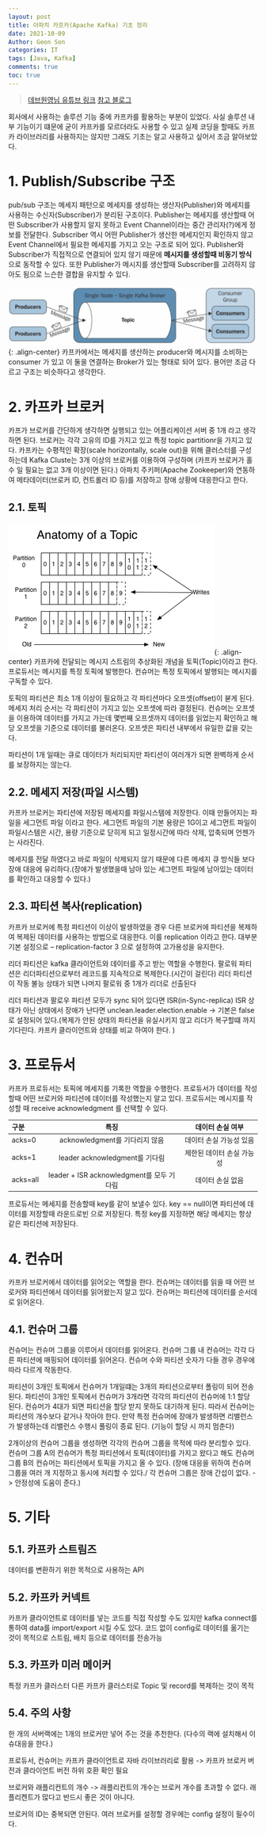 ```yaml
---
layout: post
title: 아파치 카프카(Apache Kafka) 기초 정리
date: 2021-10-09
Author: Geon Son
categories: IT
tags: [Java, Kafka]
comments: true
toc: true
---
```




>[데브원영님 유튜브 링크](https://www.youtube.com/watch?v=waw0XXNX-uQ)
>[참고 블로그](https://velog.io/@king3456/Apache-Kafka-%EA%B8%B0%EB%B3%B8%EA%B0%9C%EB%85%90)




회사에서 사용하는 솔루션 기능 중에 카프카를 활용하는 부분이 있었다. 사실 솔루션 내부 기능이기 떄문에 굳이 카프카를 모르더라도 사용할 수 있고
실제 코딩을 할때도 카프카 라이브러리를 사용하지는 않지만 그래도 기초는 알고 사용하고 싶어서 조금 알아보았다.



# 1. Publish/Subscribe 구조
pub/sub 구조는 메세지 패턴으로 메세지를 생성하는 생산자(Publisher)와 메세지를 사용하는 수신자(Subscriber)가 분리된 구조이다. Publisher는 메세지를 생산할때 어떤 Subscriber가 사용할지 알지 못하고 Event Channel이라는 중간 관리자(?)에게 정보를 전달한다. Subscriber 역시 어떤 Publisher가 생산한 메세지인지 확인하지 않고 Event Channel에서 필요한 메세지를 가지고 오는 구조로 되어 있다.
Publisher와 Subscriber가 직접적으로 연결되어 있지 않기 때문에 **메시지를 생성할때 비동기 방식**으로 동작할 수 있다. 또한 Publisher가 메시지를 생산할때 Subscriber를 고려하지 않아도 됨으로 느슨한 결합을 유지할 수 있다.

![](/assets/images/it/991FDC495C0FC7A903-1.png){: .align-center}
카프카에서는 메세지를 생산하는 producer와 메시지를 소비하는 consumer 가 있고 이 둘을 연결하는 Broker가 있는 형태로 되어 있다. 용어만 조금 다르고 구조는 비슷하다고 생각한다.



# 2. 카프카 브로커
카프가 브로커를 간단하게 생각하면 실행되고 있는 어플리케이션 서버 중 1개 라고 생각하면 된다. 브로커는 각각 고유의 ID를 가지고 있고 특정 topic partitionr을 가지고 있다.
카프카는 수평적인 확장(scale horizontally, scale out)을 위해 클러스터를 구성하는데 Kafka Cluste는 3개 이상의 브로커를 이용하여 구성하며 (카프카 브로커가 홀수 일 필요는 없고 3개 이상이면 된다.) 아파치 주키퍼(Apache Zookeeper)와 연동하여 메타데이터(브로커 ID, 컨트롤러 ID 등)를 저장하고 장애 상황에 대응한다고 한다.



## 2.1. 토픽
![](/assets/images/it/991FDC495C0FC7A903-2.png){: .align-center}
카프카에 전달되는 메시지 스트림의 추상화된 개념을 토픽(Topic)이라고 한다. 프로듀서는 메시지를 특정 토픽에 발행한다. 컨슈머는 특정 토픽에서 발행되는 메시지를 구독할 수 있다.

토픽의 파티션은 최소 1개 이상이 필요하고 각 파티션마다 오프셋(offset)이 붇게 된다. 메세지 처리 순서는 각 파티션이 가지고 있는 오프셋에 따라 결정된다.
컨슈머는 오프셋을 이용하여 데이터를 가지고 가는데 몇번째 오프셋까지 데이터를 읽었는지 확인하고 해당 오프셋을 기준으로 데이터를 불러온다. 오프셋은 파티션 내부에서 유일한 값을 갖는다.

파티션이 1개 일때는 큐로 데이터가 처리되지만 파티션이 여러개가 되면 완벽하게 순서를 보장하지는 않는다.



## 2.2. 메세지 저장(파일 시스템)
카프카 브로커는 파티션에 저장된 메세지를 파일시스템에 저장한다. 이때 만들어지는 파일을 세그먼트 파일 이라고 한다. 세그먼트 파일의 기본 용량은 1G이고 세그먼트 파일이 파일시스템은 시간, 용량 기준으로 닫히게 되고 일정시간에 따라 삭제, 압축되며 언젠가는 사라진다.

메세지를 전달 하였다고 바로 파일이 삭제되지 않기 때문에 다른 메세지 큐 방식들 보다 장애 대응에 유리하다.(장애가 발생했을때 남아 있는 세그먼트 파일에 남아있는 데이터를 확인하고 대응할 수 있다.)



## 2.3. 파티션 복사(replication)
카프카 브로커에 특정 파티션이 이상이 발생하였을 경우 다른 브로커에 파티션을 복제하여 복제된 데이터를 사용하는 방법으로 대응한다. 이를 replication 이라고 한다.
대부분 기본 설정으로 – replication-factor 3 으로 설정하여 고가용성을 유지한다.

리더 파티션은 kafka 클라이언트와 데이터를 주고 받는 역할을 수행한다.
팔로워 파티션은 리더파티션으로부터 레코드를 지속적으로 복제한다.(시간이 걸린다) 리더 파티션이 작동 불능 상태가 되면 나머지 팔로워 중 1개가 리더로 선출된다

리더 파티션과 팔로우 파티션 모두가 sync 되어 있다면 ISR(in-Sync-replica)
ISR 상태가 아닌 상태에서 장애가 난다면 unclean.leader.election.enable -> 기본은 false로 설정되어 있다.(복제가 안된 상태의 파티션을 유실시키지 않고 리더가 복구할떄 까지 기다린다. 카프카 클라이언트와 상태를 비교 하여야 한다. )



# 3. 프로듀서
카프카 프로듀서는 토픽에 메세지를 기록한 역할을 수행한다. 프로듀서가 데이터를 작성할때 어떤 브로커와 파티션에 데이터를 작성했는지 알고 있다.
프로듀서는 메시지를 작성할 때 receive acknowledgment 를 선택할 수 있다.

| 구분 | 특징 | 데이터 손실 여부|
|:----------|:----------:|:----------:|
| acks=0 | acknowledgment를 기다리지 않음 |데이터 손실 가능성 있음 |
| acks=1 | leader acknowledgment를 기다림 |제한된 데이터 손실 가능성 |
| acks=all | leader + ISR acknowledgment를 모두 기다림 |데이터 손실 없음 |

프로듀서는 메세지를 전송할때 key를 같이 보낼수 있다.
key == null이면 파티션에 데이터를 저장할때 라운드로빈 으로 저장된다. 특정 key를 지정하면 해당 메세지는 항상 같은 파티션에 저장된다.



# 4. 컨슈머

카프카 브로커에서 데이터를 읽어오는 역할을 한다. 컨슈머는 데이터를 읽을 때 어떤 브로커와 파티션에서 데이터를 읽어왔는지 알고 있다. 컨슈머는 파티션에 데이터를 순서데로 읽어온다.



## 4.1. 컨슈머 그룹
컨슈머는 컨슈머 그룹을 이루어서 데이터를 읽어온다. 컨슈머 그룹 내 컨슈머는 각각 다른 파티션에 매핑되어 데이터를 읽어온다. 컨슈머 수와 파티션 숫자가 다들 경우 경우에 따라 다르게 작동한다.

파티션이 3개인 토픽에서 컨슈머가 1개일떄는 3개의 파티션으로부터 폴링이 되어 전송된다.
파티션이 3개인 토픽에서 컨슈머가 3개라면 각각의 파티션이 컨슈머에 1:1 할당 된다.
컨슈머가 4대가 되면 파티션을 할당 받지 못하도 대기하게 된다. 따라서 컨슈머는 파티션의 개수보다 같거나 작아야 한다.
만약 특정 컨슈머에 장애가 발생하면 리밸런스가 발생하는데 리밸런스 수행시 풀링이 종료 된다.
(기능이 할당 시 까지 멈춘다)

2개이상의 컨슈머 그룹을 생성하면 각각의 컨슈머 그룹을 목적에 따라 분리할수 있다.
컨슈머 그룹 A의 컨슈머가 특정 파티션에서 토픽(데이터)를 가지고 왔다고 해도 컨슈머 그룹 B의 컨슈머는 파티션에서 토픽을 가지고 올 수 있다.
(장애 대응을 위하여 컨슈머 그룹을 여러 개 지정하고 동시에 처리할 수 있다./ 각 컨슈머 그룹은 장애 간섭이 없다. -> 안정성에 도움이 준다.)


# 5. 기타
## 5.1. 카프카 스트림즈
데이터를 변환하기 위한 목적으로 사용하는 API



## 5.2. 카프카 커넥트
카프카 클라이언트로 데이터를 넣는 코드를 직접 작성할 수도 있지만 kafka connect를 통하여 data를 import/export 시킬 수도 있다. 코드 없이 config로 데이터를 옮기는 것이 목적으로 스트림, 배치 등으로 데이터를 전송가능



## 5.3. 카프카 미러 메이커
특정 카프카 클러스터 다른 카프카 클러스터로 Topic 및 record를 복제하는 것이 목적



## 5.4. 주의 사항
한 개의 서버랙에는 1개의 브로커만 넣어 주는 것을 추천한다. (다수의 랙에 설치해서 이슈대응을 한다.)

프로듀서, 컨슈머는 카프카 클라이언트로 자바 라이브러리로 활용 -> 카프카 브로커 버전과 클라이언트 버전 하위 호환 확인 필요

브로커와 래플리컨트의 개수 -> 래플리컨트의 개수는 브로커 개수를 초과할 수 없다. 래플리켄트가 많다고 반드시 좋은 것이 아니다.

브로커의 ID는 중복되면 안된다. 여러 브로커를 설정할 경우에는 config 설정이 필수이다.

